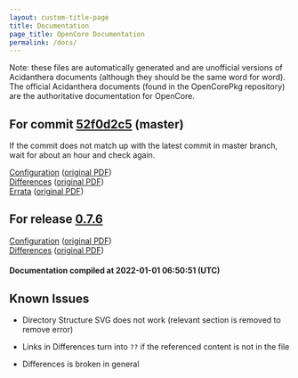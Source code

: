 ```yaml
---
layout: custom-title-page
title: Documentation
page_title: OpenCore Documentation
permalink: /docs/
---
```

Note: these files are automatically generated and are unofficial versions of Acidanthera documents (although they should be the same word for word). The official Acidanthera documents (found in the OpenCorePkg repository) are the authoritative documentation for OpenCore.

## For commit [52f0d2c5](https://github.com/acidanthera/OpenCorePkg/tree/52f0d2c55afaa080e30dfe52c7c7f48e71cfe6e4) (master)

If the commit does not match up with the latest commit in master branch, wait for about an hour and check again.

[Configuration](latest/Configuration.html) ([original PDF](https://github.com/acidanthera/OpenCorePkg/blob/52f0d2c55afaa080e30dfe52c7c7f48e71cfe6e4/Docs/Configuration.pdf))
<br>
[Differences](latest/Differences.html) ([original PDF](https://github.com/acidanthera/OpenCorePkg/blob/52f0d2c55afaa080e30dfe52c7c7f48e71cfe6e4/Docs/Differences/Differences.pdf))
<br>
[Errata](latest/Errata.html) ([original PDF](https://github.com/acidanthera/OpenCorePkg/blob/52f0d2c55afaa080e30dfe52c7c7f48e71cfe6e4/Docs/Errata/Errata.pdf))

## For release [0.7.6](https://github.com/acidanthera/OpenCorePkg/tree/0.7.6)

[Configuration](release/Configuration.html) ([original PDF](https://github.com/acidanthera/OpenCorePkg/blob/0.7.6/Docs/Configuration.pdf))
<br>
[Differences](release/Differences.html) ([original PDF](https://github.com/acidanthera/OpenCorePkg/blob/0.7.6/Docs/Differences/Differences.pdf))

#### Documentation compiled at 2022-01-01 06:50:51 (UTC)

## Known Issues

* Directory Structure SVG does not work (relevant section is removed to remove error)

* Links in Differences turn into `??` if the referenced content is not in the file

* Differences is broken in general
